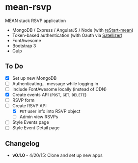 # mean-rsvp

MEAN stack RSVP application

* MongoDB / Express / AngularJS / Node (with [reStart-mean](https://github.com/kmaida/reStart-mean))
* Token-based authentication (with Oauth via [Satellizer](https://github.com/sahat/satellizer))
* FontAwesome
* Bootstrap 3
* Gulp

## To Do

- [x] Set up new MongoDB
- [ ] Authenticating... message while logging in
- [ ] Include FontAwesome locally (instead of CDN)
- [x] Create events API (`POST`, `GET`, `DELETE`)
- [ ] RSVP form
- [ ] Create RSVP API  
  - [x] `PUT` user info into RSVP object
  - [ ] Admin view RSVPs
- [ ] Style Events page
- [ ] Style Event Detail page
 
## Changelog
 
* **v0.1.0** - 4/20/15: Clone and set up new apps